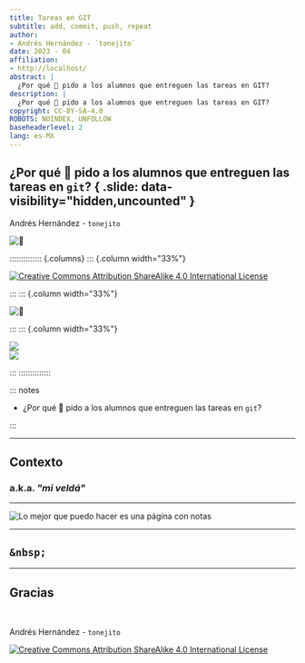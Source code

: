 ```yaml
---
title: Tareas en GIT
subtitle: add, commit, push, repeat
author:
- Andrés Hernández - `tonejito`
date: 2023 - 04
affiliation:
- http://localhost/
abstract: |
  ¿Por qué 🤬 pido a los alumnos que entreguen las tareas en GIT?
description: |
  ¿Por qué 🤬 pido a los alumnos que entreguen las tareas en GIT?
copyright: CC-BY-SA-4.0
ROBOTS:	NOINDEX, UNFOLLOW
baseheaderlevel: 2
lang: es-MX
---
```


## ¿Por qué 🤬 pido a los alumnos que entreguen las tareas en `git`?	{ .slide: data-visibility="hidden,uncounted" }

Andrés Hernández - `tonejito`

<img id="mail" class="mail" title="📩" loading="eager" src="img/mail.svg" />

:::::::::::::: {.columns}
::: {.column width="33%"}

[![][cc-by-sa-img-big]][cc-by-sa-page]

:::
::: {.column width="33%"}

![][🐰]

:::
::: {.column width="33%"}

[![][github-badge]][github-repo]
<br/>
[![][gitlab-badge]][gitlab-repo]

:::
::::::::::::::

<!--
This work is licensed under the Creative Commons Attribution-ShareAlike 4.0 International License:

* <http://creativecommons.org/licenses/by-sa/4.0/>
-->

::: notes

- ¿Por qué 🤬 pido a los alumnos que entreguen las tareas en `git`?

:::


[🐰]: https://gravatar.com/avatar/4cc702785290b4934c531c56f6061e5e.png "🐰"

[cc-by-sa-page]: http://creativecommons.org/licenses/by-sa/4.0/ "CC-BY-SA-4.0"

[cc-by-sa-img-big]: img/cc-by-sa.png "Creative Commons Attribution ShareAlike 4.0 International License"

[cc-by-sa-img-small]: img/cc-by-sa-small.png "Creative Commons Attribution ShareAlike 4.0 International License"

[github-repo]: https://github.com/tonejito/github-actions-playground

[github-badge]: https://github.com/tonejito/github-actions-playground/actions/workflows/github-pages.yaml/badge.svg?branch=main

[gitlab-repo]: https://gitlab.com/tonejito/gitlab-cicd-playground

[gitlab-badge]: https://gitlab.com/tonejito/gitlab-cicd-playground/badges/main/pipeline.svg

--------------------------------------------------------------------------------

## Contexto

### a.k.a. _"mi veldá"_

--------------------------------------------------------------------------------

![](img/tareas-plataforma.jpg "Lo mejor que puedo hacer es una página con notas")

--------------------------------------------------------------------------------

## `&nbsp;`

--------------------------------------------------------------------------------

## Gracias

&nbsp;

Andrés Hernández - `tonejito`

<!-- <img id="mail" class="mail" alt="📩" title="📩" loading="eager" src="img/mail.svg" /> -->

[![][cc-by-sa-img-big]][cc-by-sa-page]

<!--	----------------------------------------------------------------	-->
